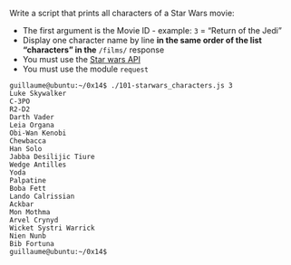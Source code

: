 Write a script that prints all characters of a Star Wars movie:
- The first argument is the Movie ID - example: ```3``` = “Return of the Jedi”
- Display one character name by line **in the same order of the list “characters” in the** ```/films/``` response
- You must use the [Star wars API]()
- You must use the module ```request```
```
guillaume@ubuntu:~/0x14$ ./101-starwars_characters.js 3
Luke Skywalker
C-3PO
R2-D2
Darth Vader
Leia Organa
Obi-Wan Kenobi
Chewbacca
Han Solo
Jabba Desilijic Tiure
Wedge Antilles
Yoda
Palpatine
Boba Fett
Lando Calrissian
Ackbar
Mon Mothma
Arvel Crynyd
Wicket Systri Warrick
Nien Nunb
Bib Fortuna
guillaume@ubuntu:~/0x14$
```
